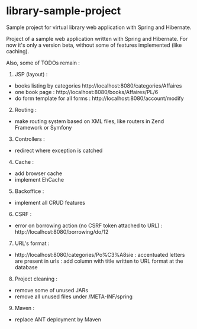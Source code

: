 library-sample-project
======================

Sample project for virtual library web application with Spring and Hibernate.

Project of a sample web application written with Spring and Hibernate. For now it's only a version beta, without some of features implemented (like caching).

Also, some of TODOs remain : 

1) JSP (layout) : 
- books listing by categories http://localhost:8080/categories/Affaires
- one book page : http://localhost:8080/books/Affaires/PL/6
- do form template for all forms : http://localhost:8080/account/modify

2) Routing : 
- make routing system based on XML files, like routers in Zend Framework or Symfony

3) Controllers : 
- redirect where exception is catched

4) Cache : 
- add browser cache
- implement EhCache

5) Backoffice : 
- implement all CRUD features 

6) CSRF : 
- error on borrowing action (no CSRF token attached to URL) :  http://localhost:8080/borrowing/do/12

7) URL's format : 
- http://localhost:8080/categories/Po%C3%A8sie : accentuated letters are present in urls : add column with title written to URL format at the database

8) Project cleaning : 
- remove some of unused JARs 
- remove all unused files under /META-INF/spring

9) Maven : 
- replace ANT deployment by Maven
